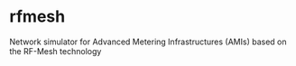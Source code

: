 # rfmesh
Network simulator for Advanced Metering Infrastructures (AMIs) based on the RF-Mesh technology
